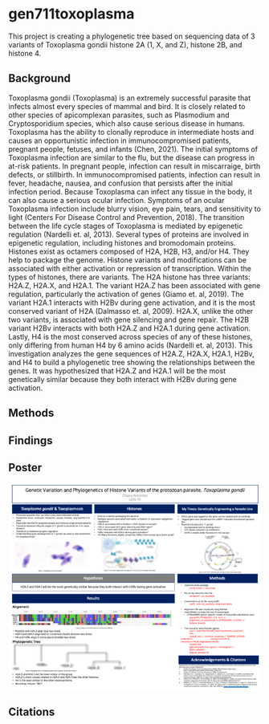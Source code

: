 # gen711toxoplasma
This project is creating a phylogenetic tree based on sequencing data of 3 variants of Toxoplasma gondii histone 2A (1, X, and Z), histone 2B, and histone 4.
## Background
Toxoplasma gondii (Toxoplasma) is an extremely successful parasite that infects almost every species of mammal and bird. It is closely related to other species of apicomplexan parasites, such as Plasmodium and Cryptosporidium species, which also cause serious disease in humans. Toxoplasma has the ability to clonally reproduce in intermediate hosts and causes an opportunistic infection in immunocompromised patients, pregnant people, fetuses, and infants (Chen, 2021). The initial symptoms of Toxoplasma infection are similar to the flu, but the disease can progress in at-risk patients. In pregnant people, infection can result in miscarraige, birth defects, or stillbirth. In immunocompromised patients, infection can result in fever, headache, nausea, and confusion that persists after the initial infection period. Because Toxoplasma can infect any tissue in the body, it can also cause a serious ocular infection. Symptoms of an ocular Toxoplasma infection include blurry vision, eye pain, tears, and sensitivity to light (Centers For Disease Control and Prevention, 2018). 
The transition between the life cycle stages of Toxoplasma is mediated by epigenetic regulation (Nardelli et. al, 2013). Several types of proteins are involved in epigenetic regulation, including histones and bromodomain proteins. Histones exist as octamers composed of H2A, H2B, H3, and/or H4. They help to package the genome. Histone variants and modifications can be associated with either activation or repression of transcription. Within the types of histones, there are variants. The H2A histone has three variants: H2A.Z, H2A.X, and H2A.1. The variant H2A.Z has been associated with gene regulation, particularly the activation of genes (Giamo et. al, 2019). The variant H2A.1 interacts with H2Bv during gene activation, and it is the most conserved variant of H2A (Dalmasso et. al, 2009). H2A.X, unlike the other two variants, is associated with gene silencing and gene repair. The H2B variant H2Bv interacts with both H2A.Z and H2A.1 during gene activation. Lastly, H4 is the most conserved across species of any of these histones, only differing from human H4 by 6 amino acids (Nardelli et. al, 2013).
This investigation analyzes the gene sequences of H2A.Z, H2A.X, H2A.1, H2Bv, and H4 to build a phylogenetic tree showing the relationships between the genes. It was hypothesized that H2A.Z and H2A.1 will be the most genetically similar because they both interact with H2Bv during gene activation.
## Methods
## Findings
## Poster
![alt text](https://github.com/chiaraantonioli/gen711toxoplasma/blob/main/figs/Antonioli_GEN711_Project.png "Poster")
## Citations
